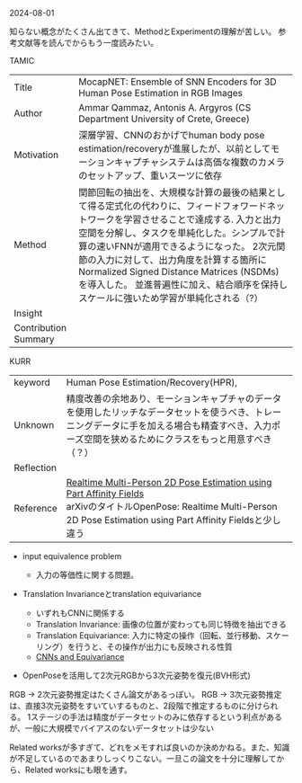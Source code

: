 2024-08-01

知らない概念がたくさん出てきて、MethodとExperimentの理解が苦しい。
参考文献等を読んでからもう一度読みたい。

TAMIC
<table>
    <tr>
        <td>Title</td>
        <td>MocapNET: Ensemble of SNN Encoders for 3D Human Pose Estimation in RGB Images</td>
    </tr>
    <tr>
        <td>Author</td>
        <td>Ammar Qammaz, Antonis A. Argyros (CS Department University of Crete, Greece)</td>
    </tr>
    <tr>
        <td>Motivation</td>
        <td>深層学習、CNNのおかげでhuman body pose estimation/recoveryが進展したが、以前としてモーションキャプチャシステムは高価な複数のカメラのセットアップ、重いスーツに依存</td>
    </tr>
    <tr>
        <td>Method</td>
        <td>
        関節回転の抽出を、大規模な計算の最後の結果として得る定式化の代わりに、フィードフォワードネットワークを学習させることで達成する.
        入力と出力空間を分解し、タスクを単純化した。シンプルで計算の速いFNNが適用できるようになった。
        2次元関節の入力に対して、出力角度を計算する箇所に
        Normalized Signed Distance Matrices (NSDMs)を導入した。
        並進普遍性に加え、結合順序を保持しスケールに強いため学習が単純化される（?）
        </td>
    </tr>
    <tr>
        <td>Insight</td>
        <td></td>
    </tr>
    <tr>
        <td>Contribution Summary</td>
        <td></td>
    </tr>
</table>

KURR
<table>
    <tr>
        <td>keyword</td>
        <td>Human Pose Estimation/Recovery(HPR), </td>
    </tr>
    <tr>
        <td>Unknown</td>
        <td>精度改善の余地あり、モーションキャプチャのデータを使用したリッチなデータセットを使うべき、トレーニングデータに手を加える場合も精査すべき、入力ポーズ空間を狭めるためにクラスをもっと用意すべき（？）</td>    
    </tr>
    <tr>
        <td>Reflection</td>
        <td></td>
    </tr>
    <tr>
        <td>Reference</td>
        <td>
        <a href="https://openaccess.thecvf.com/content_cvpr_2017/html/Cao_Realtime_Multi-Person_2D_CVPR_2017_paper.html">Realtime Multi-Person 2D Pose Estimation using Part Affinity Fields</a><br>
        arXivのタイトルOpenPose: Realtime Multi-Person 2D Pose Estimation using Part Affinity Fieldsと少し違う
        </td>
    </tr>
</table>

- input equivalence problem
  - 入力の等価性に関する問題。

- Translation Invarianceとtranslation equivariance
  - いずれもCNNに関係する
  - Translation Invariance: 画像の位置が変わっても同じ特徴を抽出できる
  - Translation Equivariance: 入力に特定の操作（回転、並行移動、スケーリング）を行うと、その操作が出力にも反映される性質
  - [CNNs and Equivariance](https://fabianfuchsml.github.io/equivariance1of2/)

- OpenPoseを活用して2次元RGBから3次元姿勢を復元(BVH形式)

RGB -> 2次元姿勢推定はたくさん論文があるっぽい。
RGB -> 3次元姿勢推定は、直接3次元姿勢をすいていするものと、2段階で推定するものに分けられる。
1ステージの手法は精度がデータセットのみに依存するという利点があるが、一般に大規模でバイアスのないデータセットは少ない

Related worksが多すぎて、どれをメモすれば良いのか決めかねる。また、知識が不足しているのであまりしっくりこない。一旦この論文を十分に理解してから、Related worksにも眼を通す。

